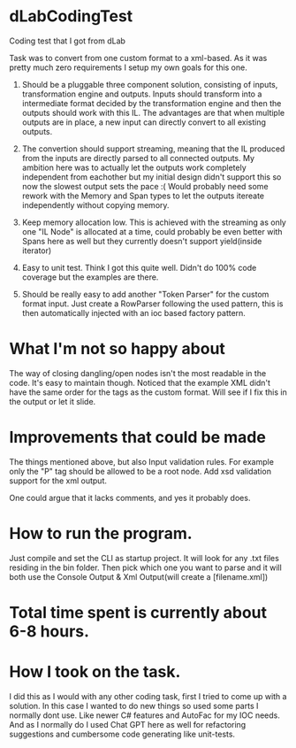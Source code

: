 # dLabCodingTest
Coding test that I got from dLab

Task was to convert from one custom format to a xml-based.
As it was pretty much zero requirements I setup my own goals for this one.

1. Should be a pluggable three component solution, consisting of inputs, transformation engine and outputs.
Inputs should transform into a intermediate format decided by the transformation engine and then the outputs should work with this IL.
The advantages are that when multiple outputs are in place, a new input can directly convert to all existing outputs.

2. The convertion should support streaming, meaning that the IL produced from the inputs are directly parsed to all connected outputs.
My ambition here was to actually let the outputs work completely independent from eachother but my initial design didn't support this so now the slowest output sets the pace :(
Would probably need some rework with the Memory and Span types to let the outputs itereate independently without copying memory.

3. Keep memory allocation low.
This is achieved with the streaming as only one "IL Node" is allocated at a time, could probably be even better with Spans here as well but they currently doesn't support yield(inside iterator)

4. Easy to unit test.
Think I got this quite well. Didn't do 100% code coverage but the examples are there.

5. Should be really easy to add another "Token Parser" for the custom format input.
Just create a RowParser following the used pattern, this is then automatically injected with an ioc based factory pattern.

# What I'm not so happy about
The way of closing dangling/open nodes isn't the most readable in the code. It's easy to maintain though.
Noticed that the example XML didn't have the same order for the tags as the custom format. Will see if I fix this in the output or let it slide.

# Improvements that could be made
The things mentioned above, but also Input validation rules. 
For example only the "P" tag should be allowed to be a root node. 
Add xsd validation support for the xml output.

One could argue that it lacks comments, and yes it probably does.

# How to run the program.
Just compile and set the CLI as startup project. It will look for any .txt files residing in the bin folder.
Then pick which one you want to parse and it will both use the Console Output & Xml Output(will create a [filename.xml]) 

# Total time spent is currently about 6-8 hours.

# How I took on the task.
I did this as I would with any other coding task, first I tried to come up with a solution.
In this case I wanted to do new things so used some parts I normally dont use. Like newer C# features and AutoFac for my IOC needs.
And as I normally do I used Chat GPT here as well for refactoring suggestions and cumbersome code generating like unit-tests. 
